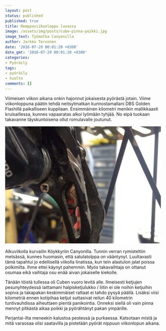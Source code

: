 ```yaml
---
layout: post
status: published
published: true
title: Remppaviikonloppu luvassa
image: /assets/img/posts/cube-pinna-poikki.jpg
image_text: Työmatka Canyonilla
author: Jarkko Tervonen
date: '2016-07-29 00:01:20 +0300'
date_gmt: '2016-07-29 00:01:20 +0300'
categories:
- Pyöräily
tags:
- pyöräily
- huolto
comments: []
---
```

Viimeisen viikon aikana onkin hajonnut jokaisesta pyörästä jotain. Viime viikonloppuna päätin tehdä neitsytmatkan kunnostamallani DBS Golden Flashillä paikalliseen kuppilaan. Ensimmäinen kilometri menikin mallikkaasti kruisaillessa, kunnes vapaaratas alkoi lyömään tyhjää. No eipä tuokaan takavanne täyskuntoisena ollut romulavalle joutunut.

<amp-img src="/assets/img/posts/shimano-deore-xt-takavaihtaja-vauriot-e1469740585105.jpg" alt="Shimano Deore XT -takavaihtajan vauriot" width="4" height="3" layout="responsive">
  <noscript><img src="/assets/img/posts/shimano-deore-xt-takavaihtaja-vauriot-e1469740585105.jpg" alt="Shimano Deore XT -takavaihtajan vauriot" /></noscript>
</amp-img>

Alkuviikolla kurvailin Köykkyriin Canyonilla. Tunnin verran rymisteltiin metsässä, kunnes huomasin, että satulatolppa on vääntynyt. Luultavasti tämä tapahtui jo edellisellä viikolla Iinatissa, kun tein alastulon jalat poissa polkimilta. Ihme ettei käynyt pahemmin. Myös takavaihtaja on ottanut osumaa eikä vaihtaja osu enää aivan jokaiselle kiekolle.

Tänään töistä tullessa oli Cuben vuoro levitä alle. Ilmeisesti ketjujen pesunyhteydessä laittamani halpisketjulukko / liitin ei ole noihin ketjuihin sopiva ja takapakan keskimmäiset rattaat ei tahdo pysyä päällä. Lisäksi viisi kilometriä ennen kotipihaa ketjut suttasivat reilun 40 kilometrin tuntivauhdissa aiheuttaen pientä panikointia. Onneksi siellä oli vain pinna mennyt pitkästä aikaa poikki ja pyörähtänyt pakan ympärille.

Perjantai-ilta meneekin kalustoa pestessä ja purkaessa. Katsotaan mistä ja mitä varaosaa olisi saatavilla ja pistetään pyörät nippuun viikonlopun aikana.
